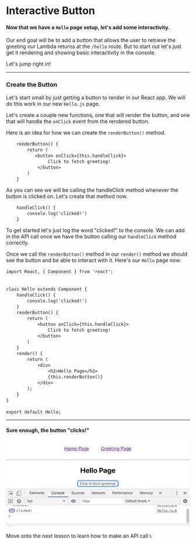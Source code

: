 # Interactive Button

#### Now that we have a `Hello` page setup, let's add some interactivity. 

Our end goal will be to add a button that allows the user to retrieve the greeting our Lambda returns at the `/hello` route. But to start out let's just get it rendering and showing basic interactivity in the console.

Let's jump right in!

---

### Create the Button

Let's start small by just getting a button to render in our React app.  We will do this work in our new `Hello.js` page. 

Let's create a couple new functions, one that will render the button, and one that will handle the `onClick` event from the rendered button.

Here is an idea for how we can create the `renderButton()` method. 

```
    renderButton() {
        return (
           <button onClick={this.handleClick}>
                Click to fetch greeting!
            </button>
        )
    }
```

As you can see we will be calling the handleClick method whenever the button is clicked on. Let's create that method now. 

```
    handleClick() {
        console.log('clicked!')
    }
```

To get started let's just log the word "clicked!" to the console.  We can add in the API call once we have the button calling our `handleClick` method correctly. 

Once we call the `renderButton()` method in our `render()` method we should see the button and be able to interact with it.  Here's our `Hello` page now:

```
import React, { Component } from 'react';


class Hello extends Component {
    handleClick() {
        console.log('clicked!')
    }
    renderButton() {
        return (
            <button onClick={this.handleClick}>
                Click to fetch greeting!
            </button>
        )
    }
    render() {
        return (
            <div>
                <h2>Hello Page</h2>
                {this.renderButton()}
            </div>
        );
    }
}

export default Hello;
```

---

#### Sure enough, the button "clicks!"

![button-clicking](https://raw.githubusercontent.com/learn-byte/hello-serverless-world/master/assets/images/button-clicks.png)

Move onto the next lesson to learn how to make an API call 📞
